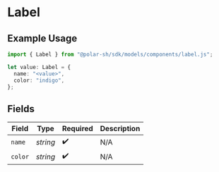 # Label

## Example Usage

```typescript
import { Label } from "@polar-sh/sdk/models/components/label.js";

let value: Label = {
  name: "<value>",
  color: "indigo",
};
```

## Fields

| Field              | Type               | Required           | Description        |
| ------------------ | ------------------ | ------------------ | ------------------ |
| `name`             | *string*           | :heavy_check_mark: | N/A                |
| `color`            | *string*           | :heavy_check_mark: | N/A                |